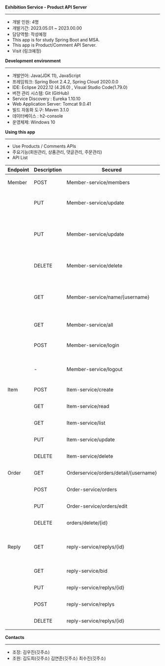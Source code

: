 **Exhibition Service - Product API Server**

---

- 개발 인원: 4명
- 개발기간: 2023.05.01 ~ 2023.00.00
- 담당역할: 작성예정
- This app is for study Spring Boot and MSA.
- This app is Product/Comment API Server.
- Visit (링크예정)

**Development environment**

---

- 개발언어: Java(JDK 11), JavaScript
- 프레임워크: Spring Boot 2.4.2, Spring Cloud 2020.0.0
- IDE: Eclipse 2022.12 (4.26.0) , Visual Studio Code(1.79.0)
- 버전 관리 시스템: Git (GitHub)
- Service Discovery : Eureka 1.10.10
- Web Application Server: Tomcat 9.0.41
- 빌드 자동화 도구: Maven 3.1.0
- 데이터베이스 : h2-console
- 운영체제: Windows 10

**Using this app**

---

- Use Products / Comments APIs
- 주요기능(회원관리, 상품관리, 댓글관리, 주문관리)
- API List

| Endpoint | Description | Secured | Roles |
| --- | --- | --- | --- |
| Member | POST | Member-service/members | 회원 등록 |
|  | PUT | Member-service/update | 회원 정보 수정 |
|  | PUT | Member-service/update | 회원 정보(비밀번호) 수정 |
|  | DELETE | Member-service/delete | 회원 삭제(탈퇴) |
|  | GET | Member-service/name/{username} | 회원 정보 자세히보기 |
|  | GET | Member-service/all | 회원 목록 |
|  | POST | Member-service/login | 회원 로그인 |
|  | - | Member-service/logout | 회원 로그아웃 |
| Item | POST | Item-service/create | 상품등록 |
|  | GET | Item-service/read | 상품보기 |
|  | GET | Item-service/list | 상품목록 |
|  | PUT | Item-service/update | 상품수정 |
|  | DELETE | Item-service/delete | 상품삭제 |
| Order | GET | Orderservice/orders/detail/{username} | 주문 확인 |
|  | POST | Order-service/orders | 주문 생성 |
|  | PUT | Order-service/orders/edit | 주문 수정 |
|  | DELETE | orders/delete/{id} | 주문 삭제 |
| Reply | GET | reply-service/replys/{id} | 댓글 자세히보기 |
|  | GET | reply-service/bid | 댓글목록 |
|  | PUT | reply-service/replys/{id} | 댓글수정 |
|  | POST | reply-service/replys | 댓글작성 |
|  | DELETE | reply-service/replys/{id} | 댓글삭제 |

**Contacts**

---

- 조장: 김우진(깃주소)
- 조원: 김도희(깃주소)
        김연준(깃주소)
        최수진(깃주소)
